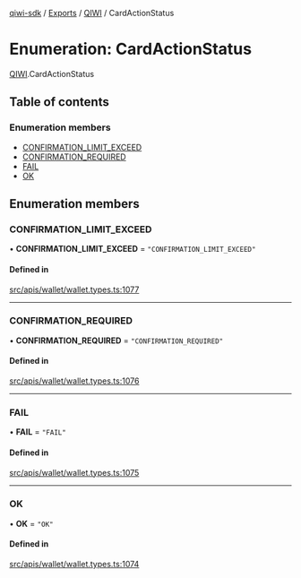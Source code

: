 [qiwi-sdk](../README.md) / [Exports](../modules.md) / [QIWI](../modules/QIWI.md) / CardActionStatus

# Enumeration: CardActionStatus

[QIWI](../modules/QIWI.md).CardActionStatus

## Table of contents

### Enumeration members

- [CONFIRMATION\_LIMIT\_EXCEED](QIWI.CardActionStatus.md#confirmation_limit_exceed)
- [CONFIRMATION\_REQUIRED](QIWI.CardActionStatus.md#confirmation_required)
- [FAIL](QIWI.CardActionStatus.md#fail)
- [OK](QIWI.CardActionStatus.md#ok)

## Enumeration members

### CONFIRMATION\_LIMIT\_EXCEED

• **CONFIRMATION\_LIMIT\_EXCEED** = `"CONFIRMATION_LIMIT_EXCEED"`

#### Defined in

[src/apis/wallet/wallet.types.ts:1077](https://github.com/AlexXanderGrib/node-qiwi-sdk/blob/1999c21/src/apis/wallet/wallet.types.ts#L1077)

___

### CONFIRMATION\_REQUIRED

• **CONFIRMATION\_REQUIRED** = `"CONFIRMATION_REQUIRED"`

#### Defined in

[src/apis/wallet/wallet.types.ts:1076](https://github.com/AlexXanderGrib/node-qiwi-sdk/blob/1999c21/src/apis/wallet/wallet.types.ts#L1076)

___

### FAIL

• **FAIL** = `"FAIL"`

#### Defined in

[src/apis/wallet/wallet.types.ts:1075](https://github.com/AlexXanderGrib/node-qiwi-sdk/blob/1999c21/src/apis/wallet/wallet.types.ts#L1075)

___

### OK

• **OK** = `"OK"`

#### Defined in

[src/apis/wallet/wallet.types.ts:1074](https://github.com/AlexXanderGrib/node-qiwi-sdk/blob/1999c21/src/apis/wallet/wallet.types.ts#L1074)
